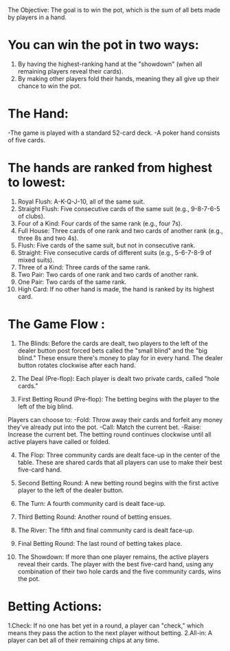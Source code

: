 The Objective: The goal is to win the pot, which is the sum of all bets made by players in a hand. 

You can win the pot in two ways:
===================================================================================================================

1. By having the highest-ranking hand at the "showdown" (when all remaining players reveal their cards).
2. By making other players fold their hands, meaning they all give up their chance to win the pot.

The Hand:
===================================================================================================================
-The game is played with a standard 52-card deck. 
-A poker hand consists of five cards. 

The hands are ranked from highest to lowest:
===================================================================================================================

1. Royal Flush: A-K-Q-J-10, all of the same suit.
2. Straight Flush: Five consecutive cards of the same suit (e.g., 9-8-7-6-5 of clubs).
3. Four of a Kind: Four cards of the same rank (e.g., four 7s).
4. Full House: Three cards of one rank and two cards of another rank (e.g., three 8s and two 4s).
5. Flush: Five cards of the same suit, but not in consecutive rank.
6. Straight: Five consecutive cards of different suits (e.g., 5-6-7-8-9 of mixed suits).
7. Three of a Kind: Three cards of the same rank.
8. Two Pair: Two cards of one rank and two cards of another rank.
9. One Pair: Two cards of the same rank.
10. High Card: If no other hand is made, the hand is ranked by its highest card.

The Game Flow :
===================================================================================================================

1. The Blinds: Before the cards are dealt, two players to the left of the dealer button post forced bets called the "small blind" and the "big blind." These ensure there's money to play for in every hand. The dealer button rotates clockwise after each hand.

2. The Deal (Pre-flop): Each player is dealt two private cards, called "hole cards."

3. First Betting Round (Pre-flop): The betting begins with the player to the left of the big blind. 

Players can choose to:
    -Fold: Throw away their cards and forfeit any money they've already put into the pot.
    -Call: Match the current bet.
    -Raise: Increase the current bet. The betting round continues clockwise until all active players have called or folded.

4. The Flop: Three community cards are dealt face-up in the center of the table. These are shared cards that all players can use to make their best five-card hand.

5. Second Betting Round: A new betting round begins with the first active player to the left of the dealer button.

6. The Turn: A fourth community card is dealt face-up.

7. Third Betting Round: Another round of betting ensues.

8. The River: The fifth and final community card is dealt face-up.

9. Final Betting Round: The last round of betting takes place.

10. The Showdown: If more than one player remains, the active players reveal their cards. The player with the best five-card hand, using any combination of their two hole cards and the five community cards, wins the pot.

Betting Actions:
===================================================================================================================

1.Check: If no one has bet yet in a round, a player can "check," which means they pass the action to the next player without betting.
2.All-in: A player can bet all of their remaining chips at any time.

